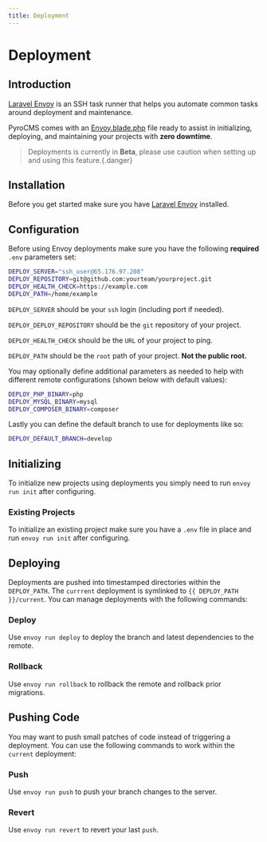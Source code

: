 ```yaml
---
title: Deployment  
---
```


# Deployment

<div class="documentation__toc"></div>

## Introduction

[Laravel Envoy](https://laravel.com/docs/envoy) is an SSH task runner that helps you automate common tasks around deployment and maintenance. 

PyroCMS comes with an [Envoy.blade.php](https://github.com/pyrocms/pyrocms/blob/3.7/Envoy.blade.php) file ready to assist in initializing, deploying, and maintaining your projects with **zero downtime**.

> Deployments is currently in **Beta**, please use caution when setting up and using this feature.{.danger}

## Installation

Before you get started make sure you have [Laravel Envoy](https://laravel.com/docs/envoy#installation) installed.

## Configuration

Before using Envoy deployments make sure you have the following **required** `.env` parameters set:

```bash
DEPLOY_SERVER="ssh_user@65.176.97.208"
DEPLOY_REPOSITORY=git@github.com:yourteam/yourproject.git
DEPLOY_HEALTH_CHECK=https://example.com
DEPLOY_PATH=/home/example
```

`DEPLOY_SERVER` should be your `ssh` login (including port if needed).

`DEPLOY_DEPLOY_REPOSITORY` should be the `git` repository of your project.

`DEPLOY_HEALTH_CHECK` should be the `URL` of your project to ping.

`DEPLOY_PATH` should be the `root` path of your project. **Not the public root.**

You may optionally define additional parameters as needed to help with different remote configurations (shown below with default values):

```bash
DEPLOY_PHP_BINARY=php
DEPLOY_MYSQL_BINARY=mysql
DEPLOY_COMPOSER_BINARY=composer
```

Lastly you can define the default branch to use for deployments like so:

```bash
DEPLOY_DEFAULT_BRANCH=develop
```


## Initializing

To initialize new projects using deployments you simply need to run `envoy run init` after configuring. 
 
### Existing Projects

To initialize an existing project make sure you have a `.env` file in place and run `envoy run init` after configuring.


## Deploying

Deployments are pushed into timestamped directories within the `DEPLOY_PATH`. The `currrent` deployment is symlinked to `{{ DEPLOY_PATH }}/current`. You can manage deployments with the following commands:

### Deploy

Use `envoy run deploy` to deploy the branch and latest dependencies to the remote.

### Rollback

Use `envoy run rollback` to rollback the remote and rollback prior migrations.


## Pushing Code

You may want to push small patches of code instead of triggering a deployment. You can use the following commands to work within the `current` deployment:

### Push

Use `envoy run push` to push your branch changes to the server.

### Revert

Use `envoy run revert` to revert your last `push`.
